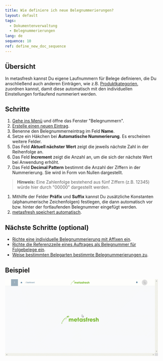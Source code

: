 ```yaml
---
title: Wie definiere ich neue Belegnummerierungen?
layout: default
tags:
  - Dokumentenverwaltung
  - Belegnummerierungen
lang: de
sequence: 10
ref: define_new_doc_sequence
---
```


## Übersicht
In metasfresh kannst Du eigene Laufnummern für Belege definieren, die Du anschließend auch anderen Einträgen, wie z.B. [Produktkategorien](NeueProduktkategorie), zuordnen kannst, damit diese automatisch mit den individuellen Einstellungen fortlaufend nummeriert werden.

## Schritte
1. [Gehe ins Menü](Menu) und öffne das Fenster "Belegnummern".
1. [Erstelle einen neuen Eintrag](Neuer_Datensatz_Fenster_Webui).
1. Benenne den Belegnummerneintrag im Feld **Name**.
1. Setze ein Häkchen bei **Automatische Nummerierung**. Es erscheinen weitere Felder.
1. Das Feld **Aktuell nächster Wert** zeigt die jeweils nächste Zahl in der Reihenfolge an.
1. Das Feld **Increment** zeigt die Anzahl an, um die sich der nächste Wert bei Anwendung erhöht.
1. Das Feld **Decimal Pattern** bestimmt die Anzahl der Ziffern in der Nummerierung. Sie wird in Form von Nullen dargestellt.
 >**Hinweis:** Eine Zahlenfolge bestehend aus fünf Ziffern (z.B. 12345) würde hier durch "00000" dargestellt werden.

1. Mithilfe der Felder **Präfix** und **Suffix** kannst Du zusätzliche Konstanten (alphanumerische Zeichenfolgen) festlegen, die dann automatisch vor bzw. hinter der fortlaufenden Belegnummer eingefügt werden.
1. [metasfresh speichert automatisch](Speicheranzeige).

## Nächste Schritte (optional)
- [Richte eine individuelle Belegnummerierung mit Affixen ein](Belegnummern_anpassen).
- [Richte die Referenzzeile eines Auftrages als Belegnummer für Folgebelege ein](Referenz_als_Belegnummer).
- [Weise bestimmten Belegarten bestimmte Belegnummerierungen zu](Belegart_Belegnummer_zuweisen).

## Beispiel
![](assets/Belegnummern_definieren.gif)
